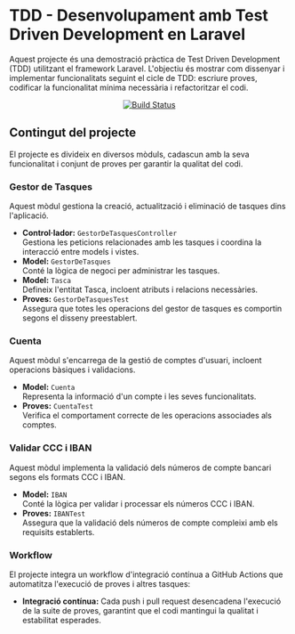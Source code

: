# TDD - Desenvolupament amb Test Driven Development en Laravel

Aquest projecte és una demostració pràctica de Test Driven Development (TDD) utilitzant el framework Laravel. L'objectiu és mostrar com dissenyar i implementar funcionalitats seguint el cicle de TDD: escriure proves, codificar la funcionalitat mínima necessària i refactoritzar el codi.

<p align="center">
  <a href="https://github.com/marcpadro-ins/TDD/actions"><img src="https://github.com/marcpadro-ins/TDD/workflows/tests/badge.svg" alt="Build Status"></a>
</p>

## Contingut del projecte

El projecte es divideix en diversos mòduls, cadascun amb la seva funcionalitat i conjunt de proves per garantir la qualitat del codi.

### Gestor de Tasques
Aquest mòdul gestiona la creació, actualització i eliminació de tasques dins l'aplicació.
- **Control·lador:** `GestorDeTasquesController`  
  Gestiona les peticions relacionades amb les tasques i coordina la interacció entre models i vistes.
- **Model:** `GestorDeTasques`  
  Conté la lògica de negoci per administrar les tasques.
- **Model:** `Tasca`  
  Defineix l'entitat Tasca, incloent atributs i relacions necessàries.
- **Proves:** `GestorDeTasquesTest`  
  Assegura que totes les operacions del gestor de tasques es comportin segons el disseny preestablert.

### Cuenta
Aquest mòdul s'encarrega de la gestió de comptes d'usuari, incloent operacions bàsiques i validacions.
- **Model:** `Cuenta`  
  Representa la informació d'un compte i les seves funcionalitats.
- **Proves:** `CuentaTest`  
  Verifica el comportament correcte de les operacions associades als comptes.

### Validar CCC i IBAN
Aquest mòdul implementa la validació dels números de compte bancari segons els formats CCC i IBAN.
- **Model:** `IBAN`  
  Conté la lògica per validar i processar els números CCC i IBAN.
- **Proves:** `IBANTest`  
  Assegura que la validació dels números de compte compleixi amb els requisits establerts.

### Workflow
El projecte integra un workflow d'integració contínua a GitHub Actions que automatitza l'execució de proves i altres tasques:
- **Integració contínua:** Cada push i pull request desencadena l'execució de la suite de proves, garantint que el codi mantingui la qualitat i estabilitat esperades.
